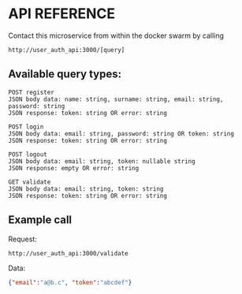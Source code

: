 # API REFERENCE

Contact this microservice from within the docker swarm by
calling

`
http://user_auth_api:3000/[query]
`

## Available query types:

```
POST register
JSON body data: name: string, surname: string, email: string, password: string
JSON response: token: string OR error: string

POST login
JSON body data: email: string, password: string OR token: string
JSON response: token: string OR error: string

POST logout
JSON body data: email: string, token: nullable string
JSON response: empty OR error: string

GET validate
JSON body data: email: string, token: string
JSON response: token: string OR error: string
```

## Example call

Request:

`
http://user_auth_api:3000/validate
`

Data:

```json
{"email":"a@b.c", "token":"abcdef"}
```
